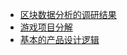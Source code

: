 - [区块数据分析的调研结果](./%E5%8C%BA%E5%9D%97%E6%95%B0%E6%8D%AE%E5%88%86%E6%9E%90%E7%9A%84%E8%B0%83%E7%A0%94%E7%BB%93%E6%9E%9C.md)
- [游戏项目分解](./%E6%B8%B8%E6%88%8F%E9%A1%B9%E7%9B%AE%E5%88%86%E8%A7%A3.md)
- [基本的产品设计逻辑](./%E5%9F%BA%E6%9C%AC%E7%9A%84%E4%BA%A7%E5%93%81%E8%AE%BE%E8%AE%A1%E9%80%BB%E8%BE%91.md)